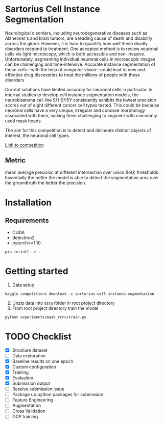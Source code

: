 # Sartorius Cell Instance Segmentation

Neurological disorders, including neurodegenerative diseases such as Alzheimer's and brain tumors, are a leading cause of death and disability across the globe. However, it is hard to quantify how well these deadly disorders respond to treatment. One accepted method is to review neuronal cells via light microscopy, which is both accessible and non-invasive. Unfortunately, segmenting individual neuronal cells in microscopic images can be challenging and time-intensive. Accurate instance segmentation of these cells—with the help of computer vision—could lead to new and effective drug discoveries to treat the millions of people with these disorders

Current solutions have limited accuracy for neuronal cells in particular. In internal studies to develop cell instance segmentation models, the neuroblastoma cell line SH-SY5Y consistently exhibits the lowest precision scores out of eight different cancer cell types tested. This could be because neuronal cells have a very unique, irregular and concave morphology associated with them, making them challenging to segment with commonly used mask heads. 

The aim for this competition is to detect and delineate distinct objects of interest, the neuronal cell types. 

[Link to competition](https://www.kaggle.com/c/sartorius-cell-instance-segmentation)

## Metric
mean average precision at different intersection over union (IoU) thresholds. Essentially the better the model is able to detect the segmentation area over the groundtruth the better the precision.    


# Installation
## Requirements
- CUDA
- detectron2
- pytorch==1.10
```
pip install -e .
```

# Getting started
1. Data setup
```
kaggle competitions download -c sartorius-cell-instance-segmentation
```
2. Unzip data into `data` folder in root project directory
3. From root project directory train the model
```
python experiments/mask_rcnn/train.py
```

# TODO Checklist
- [x] Structure dataset
- [ ] Data exploration
- [x] Baseline results on one epoch
- [x] Custom configuration
- [x] Training
- [x] Evaluation
- [x] Submission output
- [ ] Resolve submission issue
- [ ] Package up python packages for submission
- [ ] Feature Engineering
- [ ] Augmentation
- [ ] Cross Validation
- [ ] GCP training
